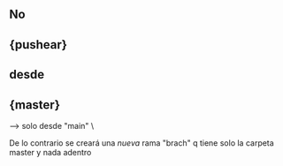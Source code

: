 ## No 
## {pushear}
## desde 
## {master}
--> solo desde "main" \

De lo contrario se creará una *nueva* rama "brach" q tiene solo la carpeta master y nada adentro